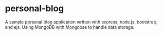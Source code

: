 # personal-blog
A sample personal blog application written with express, node.js, bootstrap, and ejs.  Using MongoDB with Mongoose to handle data storage.
